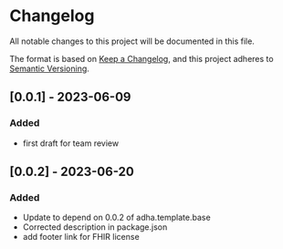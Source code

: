 # Changelog

All notable changes to this project will be documented in this file.

The format is based on [Keep a Changelog](https://keepachangelog.com/en/1.1.0/),
and this project adheres to [Semantic Versioning](https://semver.org/spec/v2.0.0.html).

## [0.0.1] - 2023-06-09

### Added
- first draft for team review

## [0.0.2] - 2023-06-20

### Added
- Update to depend on 0.0.2 of adha.template.base
- Corrected description in package.json
- add footer link for FHIR license
